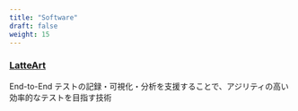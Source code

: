 ```yaml
---
title: "Software"
draft: false
weight: 15
---
```


### <a href="https://github.com/latteart-org/latteart" class="text-link">LatteArt <i class="fab fa-github" style="font-size:27px"></i></a>

End-to-End テストの記録・可視化・分析を支援することで、アジリティの高い効率的なテストを目指す技術